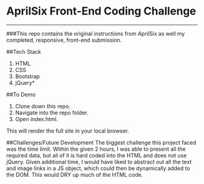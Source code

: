 # AprilSix Front-End Coding Challenge
---
###This repo contains the original instructions from AprilSix as well my completed, responsive, front-end submission.

##Tech Stack
1. HTML
2. CSS
3. Bootstrap
4. jQuery*


##To Demo

1. Clone down this repo.
2. Navigate into the repo folder.
3. Open index.html.

This will render the full site in your local browser.

##Challenges/Future Development
 The biggest challenge this project faced was the time limit. Within the given 2 hours, I was able to present all the required data, but all of it is hard coded into the HTML and does not use jQuery. Given additional time, I would have liked to abstract out all the text and image links in a JS object, which could then be dynamically added to the DOM. This would DRY up much of the HTML code.   

 
